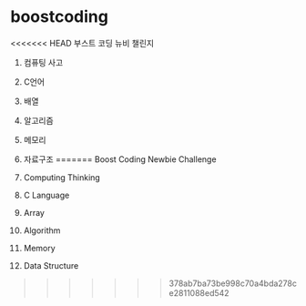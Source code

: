 # boostcoding
<<<<<<< HEAD
부스트 코딩 뉴비 챌린지

1. 컴퓨팅 사고
2. C언어
3. 배열
4. 알고리즘
5. 메모리
6. 자료구조
=======
Boost Coding Newbie Challenge

1. Computing Thinking
2. C Language
3. Array
4. Algorithm
5. Memory
6. Data Structure
>>>>>>> 378ab7ba73be998c70a4bda278ce2811088ed542
